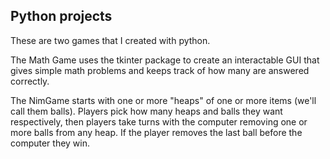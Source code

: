 ## Python projects

These are two games that I created with python. 

The Math Game uses the tkinter package to create an interactable GUI that gives simple math problems and keeps track of how many are answered correctly. 

The NimGame starts with one or more "heaps" of one or more items (we'll call them balls). Players pick how many heaps and balls they want respectively, then players take turns with the computer removing one or more balls from any heap. If the player removes the last ball before the computer they win.

